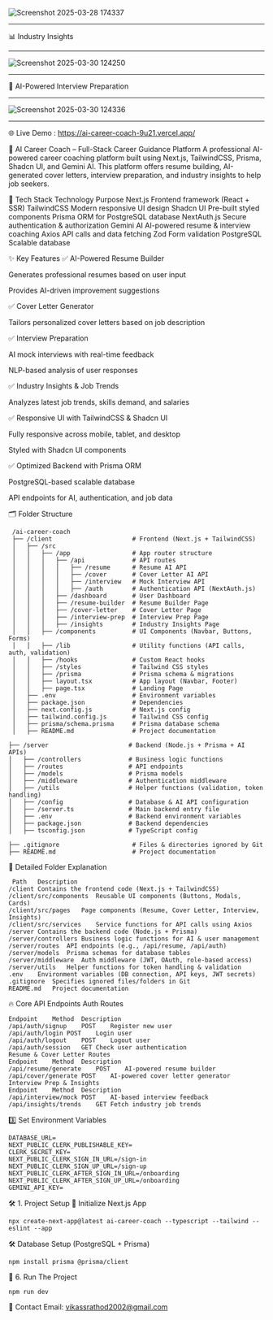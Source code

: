 ![Screenshot 2025-03-28 174337](https://github.com/user-attachments/assets/eaf23054-8b7a-41af-ae6a-2381d3a1dd5d)
*************************************************************************************************************************

📊 Industry Insights
*********************
![Screenshot 2025-03-30 124250](https://github.com/user-attachments/assets/42218305-27e4-4d4f-97c3-ce728f393fe5)
*************************************************************************************************************************

🎯 AI-Powered Interview Preparation
*************************************
![Screenshot 2025-03-30 124336](https://github.com/user-attachments/assets/b6600fe5-87ef-4e7a-8579-f5f06e0de3ab)
*************************************************************************************************************************

🌐 Live Demo : https://ai-career-coach-9u21.vercel.app/


🎯 AI Career Coach – Full-Stack Career Guidance Platform
A professional AI-powered career coaching platform built using Next.js, TailwindCSS, Prisma, Shadcn UI, and Gemini AI.
This platform offers resume building, AI-generated cover letters, interview preparation, and industry insights to help job seekers.

🚀 Tech Stack
Technology	Purpose
Next.js	Frontend framework (React + SSR)
TailwindCSS	Modern responsive UI design
Shadcn UI	Pre-built styled components
Prisma	ORM for PostgreSQL database
NextAuth.js	Secure authentication & authorization
Gemini AI	AI-powered resume & interview coaching
Axios	API calls and data fetching
Zod	Form validation
PostgreSQL	Scalable database


✨ Key Features
✅ AI-Powered Resume Builder

Generates professional resumes based on user input

Provides AI-driven improvement suggestions

✅ Cover Letter Generator

Tailors personalized cover letters based on job description

✅ Interview Preparation

AI mock interviews with real-time feedback

NLP-based analysis of user responses

✅ Industry Insights & Job Trends

Analyzes latest job trends, skills demand, and salaries

✅ Responsive UI with TailwindCSS & Shadcn UI

Fully responsive across mobile, tablet, and desktop

Styled with Shadcn UI components

✅ Optimized Backend with Prisma ORM

PostgreSQL-based scalable database

API endpoints for AI, authentication, and job data


🗂 Folder Structure

     /ai-career-coach
     ├── /client                      # Frontend (Next.js + TailwindCSS)
     │   ├── /src
     │   │   ├── /app                 # App router structure
     │   │   │   ├── /api             # API routes
     │   │   │   │   ├── /resume      # Resume AI API
     │   │   │   │   ├── /cover       # Cover Letter AI API
     │   │   │   │   ├── /interview   # Mock Interview API
     │   │   │   │   ├── /auth        # Authentication API (NextAuth.js)
     │   │   │   ├── /dashboard       # User Dashboard
     │   │   │   ├── /resume-builder  # Resume Builder Page
     │   │   │   ├── /cover-letter    # Cover Letter Page
     │   │   │   ├── /interview-prep  # Interview Prep Page
     │   │   │   ├── /insights        # Industry Insights Page
     │   │   ├── /components          # UI Components (Navbar, Buttons, Forms)
     │   │   ├── /lib                 # Utility functions (API calls, auth, validation)
     │   │   ├── /hooks               # Custom React hooks
     │   │   ├── /styles              # Tailwind CSS styles
     │   │   ├── /prisma              # Prisma schema & migrations
     │   │   ├── layout.tsx           # App layout (Navbar, Footer)
     │   │   ├── page.tsx             # Landing Page
     │   ├── .env                     # Environment variables
     │   ├── package.json             # Dependencies
     │   ├── next.config.js           # Next.js config
     │   ├── tailwind.config.js       # Tailwind CSS config
     │   ├── prisma/schema.prisma     # Prisma database schema
     │   ├── README.md                # Project documentation

    ├── /server                      # Backend (Node.js + Prisma + AI APIs)
    │   ├── /controllers             # Business logic functions
    │   ├── /routes                  # API endpoints
    │   ├── /models                  # Prisma models
    │   ├── /middleware              # Authentication middleware
    │   ├── /utils                   # Helper functions (validation, token handling)
    │   ├── /config                  # Database & AI API configuration
    │   ├── /server.ts               # Main backend entry file
    │   ├── .env                     # Backend environment variables
    │   ├── package.json             # Backend dependencies
    │   ├── tsconfig.json            # TypeScript config    

    ├── .gitignore                    # Files & directories ignored by Git
    ├── README.md                     # Project documentation




  📌 Detailed Folder Explanation
  
     Path	Description
    /client	Contains the frontend code (Next.js + TailwindCSS)
    /client/src/components	Reusable UI components (Buttons, Modals, Cards)
    /client/src/pages	Page components (Resume, Cover Letter, Interview, Insights)
    /client/src/services	Service functions for API calls using Axios
    /server	Contains the backend code (Node.js + Prisma)
    /server/controllers	Business logic functions for AI & user management
    /server/routes	API endpoints (e.g., /api/resume, /api/auth)
    /server/models	Prisma schemas for database tables
    /server/middleware	Auth middleware (JWT, OAuth, role-based access)
    /server/utils	Helper functions for token handling & validation
    .env	Environment variables (DB connection, API keys, JWT secrets)
    .gitignore	Specifies ignored files/folders in Git
    README.md	Project documentation

🔥 Core API Endpoints
 Auth Routes 
    
    Endpoint	Method	Description
    /api/auth/signup	POST	Register new user
    /api/auth/login	POST	Login user
    /api/auth/logout	POST	Logout user
    /api/auth/session	GET	Check user authentication
    Resume & Cover Letter Routes
    Endpoint	Method	Description
    /api/resume/generate	POST	AI-powered resume builder
    /api/cover/generate	POST	AI-powered cover letter generator
    Interview Prep & Insights
    Endpoint	Method	Description
    /api/interview/mock	POST	AI-based interview feedback
    /api/insights/trends	GET	Fetch industry job trends

3️⃣ Set Environment Variables

    DATABASE_URL=
    NEXT_PUBLIC_CLERK_PUBLISHABLE_KEY=
    CLERK_SECRET_KEY=
    NEXT_PUBLIC_CLERK_SIGN_IN_URL=/sign-in
    NEXT_PUBLIC_CLERK_SIGN_UP_URL=/sign-up
    NEXT_PUBLIC_CLERK_AFTER_SIGN_IN_URL=/onboarding
    NEXT_PUBLIC_CLERK_AFTER_SIGN_UP_URL=/onboarding
    GEMINI_API_KEY=


🛠️ 1. Project Setup
📌 Initialize Next.js App

    npx create-next-app@latest ai-career-coach --typescript --tailwind --eslint --app

🛠️ Database Setup (PostgreSQL + Prisma)

    npm install prisma @prisma/client

📌 6. Run The Project   

    npm run dev

🔗 Contact
 Email: vikassrathod2002@gmail.com






